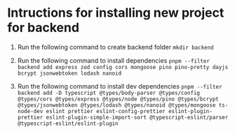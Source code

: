# Intructions for installing new project for backend

1. Run the following command to create backend folder `mkdir backend`

2. Run the following command to install dependencies `pnpm --filter backend add express zod config cors mongoose pino pino-pretty dayjs bcrypt jsonwebtoken lodash nanoid`

3. Run the following command to install dev dependencies `pnpm --filter backend add -D typescript @types/body-parser @types/config @types/cors @types/express @types/node @types/pino @types/bcrypt @types/jsonwebtoken @types/lodash @types/nanoid @types/mongoose ts-node-dev eslint prettier eslint-config-prettier eslint-plugin-prettier eslint-plugin-simple-import-sort @typescript-eslint/parser @typescript-eslint/eslint-plugin`
